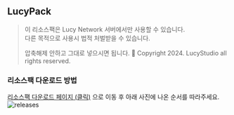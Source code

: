 ## LucyPack

> 이 리소스팩은 Lucy Network 서버에서만 사용할 수 있습니다.  
> 다른 목적으로 사용시 법적 처벌받을 수 있습니다.
> 
> 압축해제 안하고 그대로 넣으시면 됩니다.
> 🌱 Copyright 2024. LucyStudio all rights reserved.

### 리소스팩 다운로드 방법
[리소스팩 다운로드 페이지 (클릭)](https://github.com/Lucy-Studio/Lucy_RePack/releases) 으로 이동 후 아래 사진에 나온 순서를 따라주세요.  
![releases](https://github.com/user-attachments/assets/6cec7800-4075-46c7-8ed4-9b3843eab6f9)
